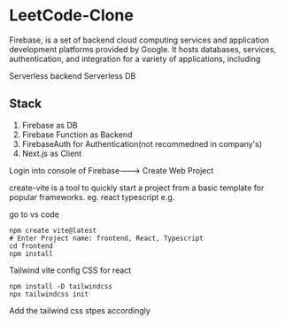 # LeetCode-Clone

Firebase, is a set of backend cloud computing services and application development platforms provided by Google. It hosts databases, services, authentication, and integration for a variety of applications, including

Serverless backend
Serverless DB

## Stack
1. Firebase as DB
2. Firebase Function as Backend
3. FirebaseAuth for Authentication(not recommedned in company's)
4. Next.js as Client


Login into console of Firebase---> Create Web Project

create-vite is a tool to quickly start a project from a basic template for popular frameworks. eg. react typescript e.g.

go to vs code
```
npm create vite@latest
# Enter Project name: frontend, React, Typescript
cd frontend
npm install
```

Tailwind vite config CSS for react
```
npm install -D tailwindcss
npx tailwindcss init
```
Add the tailwind css stpes accordingly




